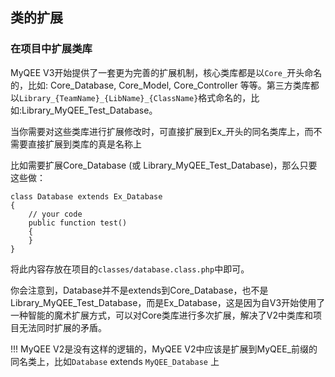 ## 类的扩展

### 在项目中扩展类库

MyQEE V3开始提供了一套更为完善的扩展机制，核心类库都是以`Core_`开头命名的，比如: Core_Database, Core_Model, Core_Controller 等等。第三方类库都以`Library_{TeamName}_{LibName}_{ClassName}`格式命名的，比如:Library_MyQEE_Test_Database。

当你需要对这些类库进行扩展修改时，可直接扩展到Ex_开头的同名类库上，而不需要直接扩展到类库的真是名称上

比如需要扩展Core_Database (或 Library_MyQEE_Test_Database)，那么只要这些做：

    class Database extends Ex_Database
    {
        // your code
        public function test()
        {
        }
    }

将此内容存放在项目的`classes/database.class.php`中即可。

你会注意到，Database并不是extends到Core_Database，也不是 Library_MyQEE_Test_Database，而是Ex_Database，这是因为自V3开始使用了一种智能的魔术扩展方式，可以对Core类库进行多次扩展，解决了V2中类库和项目无法同时扩展的矛盾。

!!! MyQEE V2是没有这样的逻辑的，MyQEE V2中应该是扩展到MyQEE_前缀的同名类上，比如`Database` extends `MyQEE_Database` 上